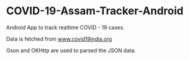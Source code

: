 # COVID-19-Assam-Tracker-Android
 Android App to track realtime COVID - 19 cases. 

 Data is fetched from www.covid19india.org
 
 Gson and OKHttp are used to parsed the JSON data.
 
